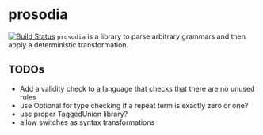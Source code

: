 # prosodia
[![Build Status](https://travis-ci.org/macbeth322/prosodia.svg?branch=master)](https://travis-ci.org/macbeth322/prosodia)
`prosodia` is a library to parse arbitrary grammars and then apply a
deterministic transformation.

## TODOs
- Add a validity check to a language that checks that there are no unused rules
- use Optional for type checking if a repeat term is exactly zero or one?
- use proper TaggedUnion library?
- allow switches as syntax transformations
